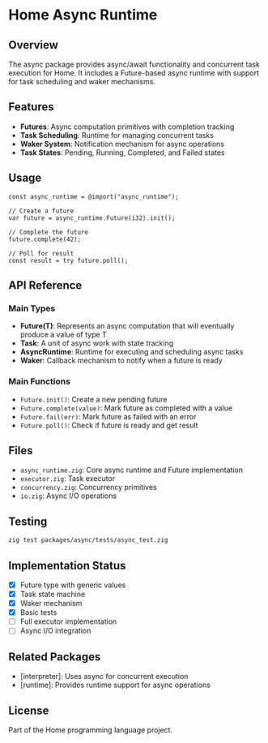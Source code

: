 # Home Async Runtime

## Overview

The async package provides async/await functionality and concurrent task execution for Home. It includes a Future-based async runtime with support for task scheduling and waker mechanisms.

## Features

- **Futures**: Async computation primitives with completion tracking
- **Task Scheduling**: Runtime for managing concurrent tasks
- **Waker System**: Notification mechanism for async operations
- **Task States**: Pending, Running, Completed, and Failed states

## Usage

```zig
const async_runtime = @import("async_runtime");

// Create a future
var future = async_runtime.Future(i32).init();

// Complete the future
future.complete(42);

// Poll for result
const result = try future.poll();
```

## API Reference

### Main Types

- **Future(T)**: Represents an async computation that will eventually produce a value of type T
- **Task**: A unit of async work with state tracking
- **AsyncRuntime**: Runtime for executing and scheduling async tasks
- **Waker**: Callback mechanism to notify when a future is ready

### Main Functions

- `Future.init()`: Create a new pending future
- `Future.complete(value)`: Mark future as completed with a value
- `Future.fail(err)`: Mark future as failed with an error
- `Future.poll()`: Check if future is ready and get result

## Files

- `async_runtime.zig`: Core async runtime and Future implementation
- `executor.zig`: Task executor
- `concurrency.zig`: Concurrency primitives
- `io.zig`: Async I/O operations

## Testing

```bash
zig test packages/async/tests/async_test.zig
```

## Implementation Status

- [x] Future type with generic values
- [x] Task state machine
- [x] Waker mechanism
- [x] Basic tests
- [ ] Full executor implementation
- [ ] Async I/O integration

## Related Packages

- [interpreter]: Uses async for concurrent execution
- [runtime]: Provides runtime support for async operations

## License

Part of the Home programming language project.
